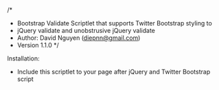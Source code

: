 /*
 * Bootstrap Validate Scriptlet that supports Twitter Bootstrap styling to 
 * jQuery validate and unobstrusive jQuery validate
 * Author: David Nguyen (diepnn@gmail.com)
 * Version 1.1.0
 */

Installation:
- Include this scriptlet to your page after jQuery and Twitter Bootstrap script